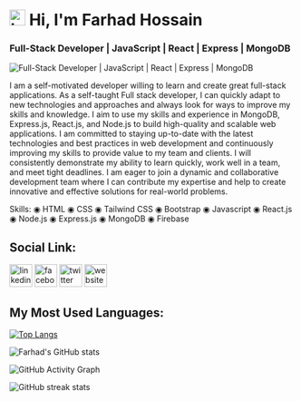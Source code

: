 # <img src="assets/hello.gif" width="28px" alt="hi"> Hi, I'm Farhad Hossain
### Full-Stack Developer | JavaScript | React | Express | MongoDB
![Full-Stack Developer | JavaScript | React | Express | MongoDB](https://media.licdn.com/dms/image/D5616AQFBxPEorzXLUg/profile-displaybackgroundimage-shrink_350_1400/0/1670431166396?e=1676505600&v=beta&t=egUtSFK6satOT2IGP2a1zOLS6ludZ_YEcnoBisPn6CA)

I am a self-motivated developer willing to learn and create great full-stack applications. As a self-taught Full stack developer, I can quickly adapt to new technologies and approaches and always look for ways to improve my skills and knowledge. I aim to use my skills and experience in MongoDB, Express.js, React.js, and Node.js to build high-quality and scalable web applications. I am committed to staying up-to-date with the latest technologies and best practices in web development and continuously improving my skills to provide value to my team and clients. I will consistently demonstrate my ability to learn quickly, work well in a team, and meet tight deadlines. I am eager to join a dynamic and collaborative development team where I can contribute my expertise and help to create innovative and effective solutions for real-world problems.

Skills: ◉ HTML ◉ CSS ◉ Tailwind CSS ◉ Bootstrap ◉ Javascript ◉ React.js ◉ Node.js ◉ Express.js ◉ MongoDB ◉ Firebase

## Social Link: 

[<img src='https://cdn-icons-png.flaticon.com/512/1384/1384072.png' alt='linkedin' height='40'>](https://www.linkedin.com/in/md-farhadhossain9/) 
[<img src='https://cdn-icons-png.flaticon.com/512/747/747543.png' alt='facebook' height='40'>](https://www.facebook.com/janinah.url)
[<img src='https://cdn-icons-png.flaticon.com/512/1384/1384075.png' alt='twitter' height='40'>](https://twitter.com/farhad_Hossainn)
[<img src='https://cdn-icons-png.flaticon.com/512/3059/3059997.png' alt='website' height='40'>](https://showwcase.com/farhad) 

## My Most Used Languages: 

[![Top Langs](https://github-readme-stats.vercel.app/api/top-langs/?username=md-farhadhossain&layout=compact&theme=github_dark)](https://github.com/md-FarhadHossain)


 
![Farhad's GitHub stats](https://github-readme-stats.vercel.app/api?username=md-farhadhossain&theme=github_dark&show_icons=true)

![GitHub Activity Graph](https://activity-graph.herokuapp.com/graph?username=md-farhadhossain)  

![GitHub streak stats](https://streak-stats.demolab.com/?user=md-farhadhossain&theme=github_dark)  







